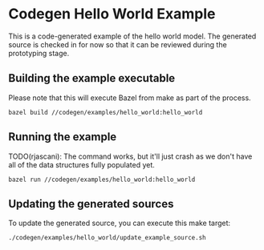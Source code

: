 # Codegen Hello World Example

This is a code-generated example of the hello world model. The generated source
is checked in for now so that it can be reviewed during the prototyping stage.

## Building the example executable
Please note that this will execute Bazel from make as part of the process.

```
bazel build //codegen/examples/hello_world:hello_world
```

## Running the example

TODO(rjascani): The command works, but it'll just crash as we don't have all of
the data structures fully populated yet.

```
bazel run //codegen/examples/hello_world:hello_world
```

## Updating the generated sources
To update the generated source, you can execute this make target:

```
./codegen/examples/hello_world/update_example_source.sh
```
